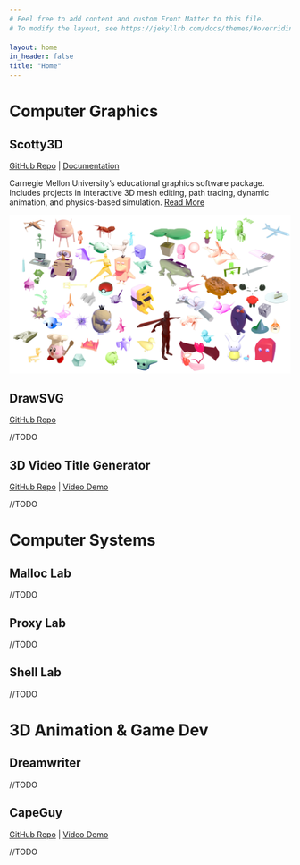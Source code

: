 ```yaml
---
# Feel free to add content and custom Front Matter to this file.
# To modify the layout, see https://jekyllrb.com/docs/themes/#overriding-theme-defaults

layout: home
in_header: false
title: "Home"
---
```


# **Computer Graphics**
## Scotty3D
[GitHub Repo](https://github.com/CMU-Graphics/Scotty3D) | [Documentation](https://cmu-graphics.github.io/Scotty3D/)

Carnegie Mellon University’s educational graphics software package. Includes projects in interactive 3D mesh editing, path tracing, dynamic animation, and physics-based simulation. [Read More](projects/Scotty3D.md)

![15-462 F20 Renders](media/Scotty3D.png)

## DrawSVG
[GitHub Repo](https://github.com/CMU-Graphics/DrawSVG)

//TODO

## 3D Video Title Generator
[GitHub Repo](https://github.com/fakeveliu/3D-Video-Title-Generator) | [Video Demo](https://www.youtube.com/watch?v=_HKwtrwD1u4)

//TODO

# **Computer Systems**
## Malloc Lab
//TODO
## Proxy Lab
//TODO
## Shell Lab
//TODO

# **3D Animation & Game Dev**
## Dreamwriter
//TODO
## CapeGuy
[GitHub Repo](https://github.com/fakeveliu/CapeGuy) | [Video Demo](https://www.youtube.com/watch?v=tRJ_BaRIuRc)

//TODO